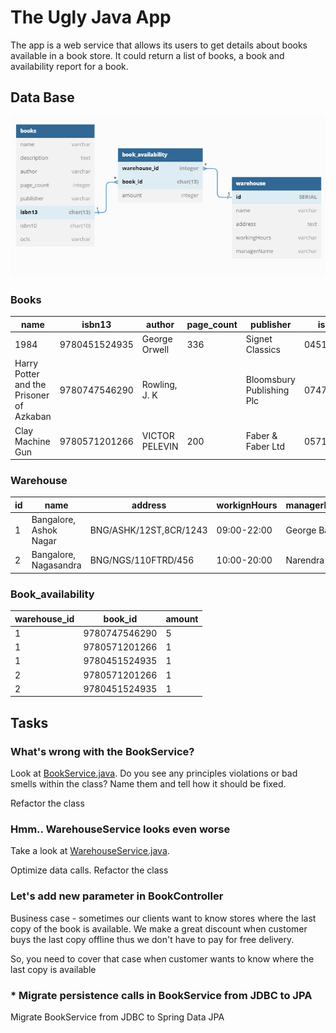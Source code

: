 # The Ugly Java App

The app is a web service that allows its users to get details about books available in 
a book store. It could return a list of books, a book and availability report for a book.

## Data Base
![schema](/doc/assets/db-schemapng.png)

### Books

| name                                     | isbn13        | author         | page_count | publisher                 | isbn10     | ocls      | description |
|------------------------------------------|---------------|----------------|------------|---------------------------|------------|-----------|-------------|
| 1984                                     | 9780451524935 | George Orwell  | 336        | Signet Classics           | 0451524934 | 470015866 |             |
| Harry Potter and the Prisoner of Azkaban | 9780747546290 | Rowling, J. K  |            | Bloomsbury Publishing Plc | 0747546290 |           |             |
| Clay Machine Gun                         | 9780571201266 | VICTOR PELEVIN | 200        | Faber & Faber Ltd         | 0571201261 |           |             |

### Warehouse

| id  | name                   | address                | workignHours | managerName   |
|-----|------------------------|------------------------|--------------|---------------|
| 1   | Bangalore, Ashok Nagar | BNG/ASHK/12ST,8CR/1243 | 09:00-22:00  | George Babu   |
| 2   | Bangalore, Nagasandra  | BNG/NGS/110FTRD/456    | 10:00-20:00  | Narendra Babu |

### Book_availability

| warehouse_id | book_id       | amount |
|--------------|---------------|--------|
| 1            | 9780747546290 | 5      |
| 1            | 9780571201266 | 1      |
| 1            | 9780451524935 | 1      |
| 2            | 9780571201266 | 1      |
| 2            | 9780451524935 | 1      |

## Tasks

### What's wrong with the BookService?

Look at [BookService.java](./src/main/java/com/github/golandec93/uglyjavaapp/service/BookService.java). 
Do you see any principles violations or bad smells within the class? Name them and tell how it should be fixed.

Refactor the class

### Hmm.. WarehouseService looks even worse

Take a look at [WarehouseService.java](./src/main/java/com/github/golandec93/uglyjavaapp/service/BookService.java).

Optimize data calls. Refactor the class

### Let's add new parameter in BookController

Business case - sometimes our clients want to know stores where the last copy of the book is available. We make a great 
discount when customer buys the last copy offline thus we don't have to pay for free delivery.

So, you need to cover that case when customer wants to know where the last copy is available

### * Migrate persistence calls in BookService from JDBC to JPA

Migrate BookService from JDBC to Spring Data JPA
